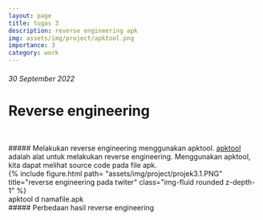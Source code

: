 ```yaml
---
layout: page
title: tugas 3
description: reverse engineering apk
img: assets/img/project/apktool.png
importance: 3
category: work
---
```


###### 30 September 2022
# Reverse engineering

<pre >

</pre >

##### Melakukan reverse engineering menggunakan apktool.
 <a href="https://github.com/iBotPeaches/Apktool" target="_blank">apktool</a> adalah alat untuk melakukan reverse engineering. Menggunakan apktool, kita dapat melihat source code pada file apk.

<div class="row">
    <div class="col-sm mt-3 mt-md-0">
        {% include figure.html path= "assets/img/project/projek3.1.PNG" title="reverse engineering pada twiter" class="img-fluid rounded z-depth-1" %}
    </div>
</div>


<div class="caption">
    apktool d namafile.apk
</div>


##### Perbedaan hasil reverse engineering
